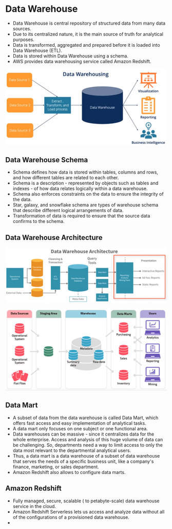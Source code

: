 # Data Warehouse

* Data Warehouse is central repository of structured data from many data sources. 
* Due to its centralized nature, it is the main source of truth for analytical purposes. 
* Data is transformed, aggregated and prepared before it is loaded into Data Warehouse (ETL). 
* Data is stored within Data Warehouse using a schema. 
* AWS provides data warehousing service called Amazon Redshift. 

![Data Warehouse](assets/data_warehouse/data_warehouse.png)

## Data Warehouse Schema
* Schema defines how data is stored within tables, columns and rows, and how different tables are related to each other. 
* Schema is a description - represented by objects such as tables and indexes - of how data relates logically within a data warehouse. 
* Schema also enforces constraints on the data to ensure the integrity of the data. 
* Star, galaxy, and snowflake schema are types of warehouse schema that describe different logical arrangements of data. 
* Transformation of data is required to ensure that the source data confirms to the schema. 

## Data Warehouse Architecture

![Data Warehouse Architecture](assets/data_warehouse/data_warehouse_architecture.png)

![Data Warehouse Architecture](assets/data_warehouse/data_warehouse_architecture_II.png)


## Data Mart
* A subset of data from the data warehouse is called Data Mart, which offers fast access and easy implementation of analytical tasks. 
* A data mart only focuses on one subject or one functional area. 
* Data warehouses can be massive - since it centralizes data for the whole enterprise.  Access and analysis of this huge volume of data can be challenging. So, departments need a way to limit access to only the data most relevant to the departmental analytical users. 
* Thus, a data mart is a data warehouse of a subset of data warehouse that serves the needs of a specific business unit, like a company's finance, marketing, or sales department. 
* Amazon Redshift also allows to configure data marts. 


## Amazon Redshift
* Fully managed, secure, scalable ( to petabyte-scale) data warehouse service in the cloud. 
* Amazon Redshift Serverless lets us access and analyze data without all of the configurations of a provisioned data warehouse. 
* 

